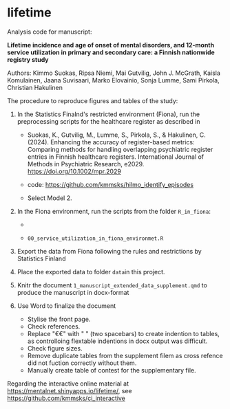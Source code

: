 # lifetime

Analysis code for manuscript:

**Lifetime incidence and age of onset of mental disorders, and 12-month service utilization in primary and secondary care: a Finnish nationwide registry study**

Authors: Kimmo Suokas, Ripsa Niemi, Mai Gutvilig, John J. McGrath, Kaisla Komulainen, Jaana Suvisaari, Marko Elovainio, Sonja Lumme, Sami Pirkola, Christian Hakulinen

The procedure to reproduce figures and tables of the study:

1.  In the Statistics Finalnd's restricted environment (Fiona), run the preprocessing scripts for the healthcare register as described in

    -   Suokas, K., Gutvilig, M., Lumme, S., Pirkola, S., & Hakulinen, C. (2024). Enhancing the accuracy of register-based metrics: Comparing methods for handling overlapping psychiatric register entries in Finnish healthcare registers. International Journal of Methods in Psychiatric Research, e2029. <https://doi.org/10.1002/mpr.2029>

    -  code: <https://github.com/kmmsks/hilmo_identify_episodes>

    - Select Model 2.
    
2.  In the Fiona environment, run the scripts from the folder `R_in_fiona`:

    -   

    -   `00_service_utilization_in_fiona_environmet.R`

3.  Export the data from Fiona following the rules and restrictions by Statistics Finland

4.  Place the exported data to folder `data`in this project.

5.  Knitr the document `1_manuscript_extended_data_supplement.qmd` to produce the manuscript in docx-format

6.  Use Word to finalize the document

    -   Stylise the front page.
    -   Check references.
    -   Replace "€€" with " " (two spacebars) to create indention to tables, as controlloing flextable indentions in docx output was difficult.
    -   Check figure sizes.
    -   Remove duplicate tables from the supplement filem as cross refence did not fuction correctly without them.
    -   Manually create table of contest for the supplementary file.


Regarding the interactive online material at <https://mentalnet.shinyapps.io/lifetime/>, see <https://github.com/kmmsks/ci_interactive>
